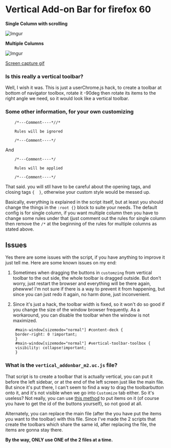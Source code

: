 # Vertical Add-on Bar for firefox 60


**Single Column with scrolling**

![Imgur](https://i.imgur.com/XReR5hD.jpg)

**Multiple Columns**

![Imgur](https://i.imgur.com/ViDnQcc.jpg)

[Screen capture gif](https://i.imgur.com/RgxgWbK.gifv)


### Is this really a vertical toolbar?

Well, I wish it was. This is just a userChrome.js hack, to create a toolbar at bottom of navigator toolbox, rotate it -90deg then rotate its items to the right angle we need, so it would look like a vertical toolbar.

### Some other information, for your own customizing

        /*---Comment----*//*

        Rules will be ignored

        /*---Comment----*/
        
And

        /*---Comment----*/

        Rules will be applied

        /*---Comment----*/
        
That said. you will stll have to be careful about the opening tags, and closing tags `{  }`, otherwise your custom style would be messed up.

Basically, everything is explained in the script itself, but at least you should change the things in the `:root {}` block to suite your needs.
The default config is for single column, if you want multiple column then you have to change some rules under that (just comment out the rules for single column then remove the `/*` at the beginning of the rules for multiple columns as stated above.

## Issues

Yes there are some issues with the script, if you have anything to improve it just tell me.
Here are some known issues on my end:

1. Sometimes when dragging the buttons in `customzing` from vertical toolbar to the out side, the whole toolbar is dragged outside. But don't worry, just restart the browser and everything will be there again, phewww! I'm not sure if there is a way to prevent it from happening, but since you can just redo it again, no harm done, just inconvenient.

2. Since it's just a hack, the toolbar width is fixed, so it won't do so good if you change the size of the window browser frequently. As a workaround, you can disable the toolbar when the window is not maximized.

        #main-window[sizemode="normal"] #content-deck {
        border-right: 0 !important;
        }
        #main-window[sizemode="normal"] #vertical-toolbar-toolbox {
        visibility: collapse!important;
        }
        
### What is the `vertical_addonbar_m2.uc.js` file?

That script is to create a toolbar that is actually vertical, you can put it before the left sidebar, or at the end of the left screen just like the main file. But since it's put there, I can't seem to find a way to drag the toolbarbutton onto it, and it's not visible when we go into `Customize` tab either. So it's useless? Not really, you can use [this method](http://forums.mozillazine.org/viewtopic.php?f=38&t=3037911 ) to put items on it (of course you have to get the id of the buttons yourself), so not good at all.

Alternately, you can replace the main file (after the you have put the items you want to the toolbar) with this file. Since I've made the 2 scripts that create the toolbars which share the same id, after replacing the file, the items are gonna stay there.

**By the way, ONLY use ONE of the 2 files at a time.**
